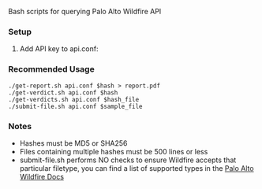 Bash scripts for querying Palo Alto Wildfire API

### Setup
1. Add API key to api.conf:

### Recommended Usage
```
./get-report.sh api.conf $hash > report.pdf
./get-verdict.sh api.conf $hash
./get-verdicts.sh api.conf $hash_file
./submit-file.sh api.conf $sample_file
```
### Notes
- Hashes must be MD5 or SHA256   
- Files containing multiple hashes must be 500 lines or less  
- submit-file.sh performs NO checks to ensure Wildfire accepts that particular filetype, you can find a list of supported types in the [Palo Alto Wildfire Docs](https://www.paloaltonetworks.com/documentation/80/wildfire/wf_admin/wildfire-overview/wildfire-concepts/file-analysis)
